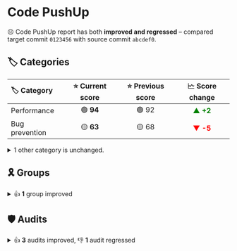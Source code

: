 # Code PushUp

😐 Code PushUp report has both **improved and regressed** – compared target commit `0123456` with source commit `abcdef0`.

## 🏷️ Categories

|🏷️ Category|⭐ Current score|⭐ Previous score|🗠 Score change|
|:--|:--:|:--:|:--:|
|Performance|🟢 **94**|🟢 92|<span style="color: green">▲ **+2**</span>|
|Bug prevention|🟡 **63**|🟡 68|<span style="color: red">▼ **-5**</span>|

<details>
<summary>1 other category is unchanged.</summary>

- Code style: 🟡 **54**

</details>


## 🎗️ Groups

<details>
<summary>👍 <strong>1</strong> group improved</summary>

|🔌 Plugin|🎗️ Group|⭐ Current score|⭐ Previous score|🗠 Score change|
|:--|:--|:--:|:--:|:--:|
|Lighthouse|Performance|🟢 **94**|🟢 92|<span style="color: green">▲ **+2**</span>|

1 other group is unchanged.

</details>


## 🛡️ Audits

<details>
<summary>👍 <strong>3</strong> audits improved, 👎 <strong>1</strong> audit regressed</summary>

|🔌 Plugin|🛡️ Audit|📏 Current value|📏 Previous value|🗠 Value change|
|:--|:--|:--:|:--:|:--:|
|ESLint|Disallow unused variables|🟥 **1 error**|🟩 passed|<span style="color: red">▲ **+∞%**</span>|
|Lighthouse|First Contentful Paint|🟨 **1.1 s**|🟨 1.2 s|<span style="color: green">▼ **-4%**</span>|
|Lighthouse|Largest Contentful Paint|🟨 **1.4 s**|🟨 1.5 s|<span style="color: green">▼ **-8%**</span>|
|Lighthouse|Speed Index|🟩 **1.1 s**|🟩 1.2 s|<span style="color: green">▼ **-4%**</span>|

48 other audits are unchanged.

</details>
